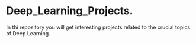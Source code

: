# Deep_Learning_Projects.
In thi repository you will get interesting projects related to the crucial topics of Deep Learning.
